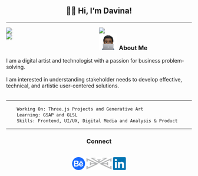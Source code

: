 <h2 align="center" vertical-align="middle"> ✌🏾 Hi, I’m Davina!</h2>
 <hr>

<img width = "50%" align = "left" src = "https://github-readme-stats.vercel.app/api?username=davinawooley&theme=algolia" />
<img width = "50%" align = "left" src = "https://github-readme-stats.vercel.app/api/top-langs/?username=davinawooley&layout=compact&theme=algolia&hide=shell" />
<img width = "50%" align = "left" src = "https://github-readme-streak-stats.herokuapp.com/?user=davinawooley&theme=dark&background=040f2c&ring=0badfe" />
<h3> <img height = "45" src = "dewComp.PNG" display = "inline-block"/> About Me</h3>
I am a digital artist and technologist with a passion for business problem-solving.<br><br>I am interested in understanding stakeholder needs to develop effective, technical, and artistic user-centered solutions.
  <div>
<!--     <br> -->
<!--     <img width = "45%" align = "inline" src = "https://skills.thijs.gg/icons?i=java,js,react,mysql,html,css&theme=light" /> -->
    <br>
    <hr>
  
  </div>
   
        Working On: Three.js Projects and Generative Art
        Learning: GSAP and GLSL
        Skills: Frontend, UI/UX, Digital Media and Analysis & Product
        
<div width = "100%" align = "center">
   <hr>
 
  <h3>Connect</h3>
   <br>
  <a href = "https://www.behance.com/davinawooley" target="_blank"> <img height = "35" align = "middle" src = "behance.png" /></a>
<a href = "https://www.davinawooley.com" target="_blank"> <img height = "35" align = "middle" src = "LogoGrey.png" /></a>
<a href = "https://www.linkedin.com/in/davinawooley/" target="_blank"> <img height = "35" align = "middle" src = "li.png" /></a>
</div>
